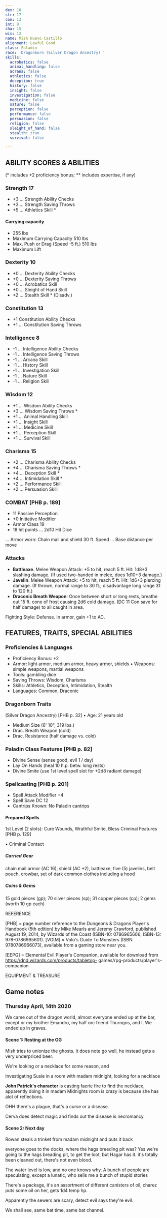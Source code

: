 ```yaml
---
dex: 10
str: 17
con: 13
int: 8
cha: 15
wis: 12
name: Mish Nuevo Castillo
alignment: Lawful Good
class: Paladin
race: 'Dragonborn (Silver Dragon Ancestry) '
skills:
  acrobatics: false
  animal_handling: false
  acrana: false
  athletics: false
  deception: true
  history: false
  insight: false
  investigation: false
  medicine: false
  nature: false
  perception: false
  performance: false
  persuasion: false
  religion: false
  sleight_of_hand: false
  stealth: true
  survival: false

---
```

## ABILITY SCORES & ABILITIES

(* includes +2 proficiency bonus; ** includes expertise, if any)

### Strength 17

* +3 ... Strength Ability Checks
* +3 ... Strength Saving Throws
* +5 ... Athletics Skill *

#### Carrying capacity

* 255 lbs
* Maximum Carrying Capacity 510 lbs
* Max. Push or Drag (Speed -5 ft.) 510 lbs
* Maximum Lift

### Dexterity 10

* +0 ... Dexterity Ability Checks
* +0 ... Dexterity Saving Throws
* +0 ... Acrobatics Skill
* +0 ... Sleight of Hand Skill
* +2 ... Stealth Skill * (Disadv.)

### Constitution 13

* +1 Constitution Ability Checks
* +1 ... Constitution Saving Throws

### Intelligence 8

* -1 ... Intelligence Ability Checks
* -1 ... Intelligence Saving Throws
* -1 ... Arcana Skill
* -1 ... History Skill
* -1 ... Investigation Skill
* -1 ... Nature Skill
* -1 ... Religion Skill

### Wisdom 12

* +1 ... Wisdom Ability Checks
* +3 ... Wisdom Saving Throws *
* +1 ... Animal Handling Skill
* +1 ... Insight Skill
* +1 ... Medicine Skill
* +1 ... Perception Skill
* +1 ... Survival Skill

### Charisma 15

* +2 ... Charisma Ability Checks
* +4 ... Charisma Saving Throws *
* +4 ... Deception Skill *
* +4 ... Intimidation Skill *
* +2 ... Performance Skill
* +2 ... Persuasion Skill

### COMBAT \[PHB p. 189\]

* 11 Passive Perception
* +0 Initiative Modifier
* Armor Class 19
* 18 hit points ... 2d10 Hit Dice

... Armor worn: Chain mail and shield 30 ft. Speed ... Base distance per move

### Attacks

* **Battleaxe**. Melee Weapon Attack: +5 to hit, reach 5 ft. Hit: 1d8+3 slashing damage. (If used two-handed in melee, does 1d10+3 damage.)
* **Javelin**. Melee Weapon Attack: +5 to hit, reach 5 ft. Hit: 1d6+3 piercing damage. (If thrown, normal range to 30 ft.; disadvantage long range 31 to 120 ft.)
* **Draconic Breath Weapon**: Once between short or long rests, breathe out 15 ft. cone of frost causing 2d6 cold damage. (DC 11 Con save for half damage) to all caught in area.

Fighting Style: Defense. In armor, gain +1 to AC.

## FEATURES, TRAITS, SPECIAL ABILITIES

### Proficiencies & Languages

* Proficiency Bonus: +2
* Armor: light armor, medium armor, heavy armor, shields • Weapons: simple weapons, martial weapons
* Tools: gambling dice
* Saving Throws: Wisdom, Charisma
* Skills: Athletics, Deception, Intimidation, Stealth
* Languages: Common, Draconic

### Dragonborn Traits

(Silver Dragon Ancestry) \[PHB p. 32\] • Age: 21 years old

* Medium Size (6' 10", 319 lbs.)
* Drac. Breath Weapon (cold)
* Drac. Resistance (half damage vs. cold)

### Paladin Class Features \[PHB p. 82\]

* Divine Sense (sense good, evil 1 / day)
* Lay On Hands (heal 10 h.p. betw. long rests)
* Divine Smite (use 1st level spell slot for +2d8 radiant damage)

### Spellcasting \[PHB p. 201\]

* Spell Attack Modifier +4
* Spell Save DC 12
* Cantrips Known: No Paladin cantrips

#### Prepared Spells

1st Level (2 slots): Cure Wounds, Wrathful Smite, Bless Criminal Features \[PHB p. 129\]

• Criminal Contact

##### Carried Gear

chain mail armor (AC 16), shield (AC +2), battleaxe, five (5) javelins, belt pouch, crowbar, set of dark common clothes including a hood

##### Coins & Gems

15 gold pieces (gp); 70 silver pieces (sp); 31 copper pieces (cp); 2 gems (worth 10 gp each)

REFERENCE

\[PHB\] = page number reference to the Dungeons & Dragons Player's Handbook (5th edition) by Mike Mearls and Jeremy Crawford, published August 19, 2014, by Wizards of the Coast (ISBN-10: 0786965606; ISBN-13: 978-0786965601). \[VGtM\] = Volo's Guide To Monsters (ISBN 9780786966073), available from a gaming store near you.

\[EEPG\] = Elemental Evil Player's Companion, available for download from https://dnd.wizards.com/products/tabletop- games/rpg-products/player's-companion

EQUIPMENT & TREASURE

## Game notes

### Thursday April, 14th 2020

We came out of the dragon world, almost everyone ended up at the bar, except or my brother Emandro, my half orc friend Thurngos, and I. We ended up in graves.

#### Scene 1: Resting at the OG

Mish tries to unionize the ghosts. It does note go well, he instead gets a very underpriced beer.

We're looking or a necklace for some reason, and

Investigating Susie in a room with madam midnight, looking for a necklace

**John Patrick's character** is casting faerie fire to find the necklace, apparently doing it in madam Midnights room is crazy is because she has alot of reflections.

OHH there's a plague, that's a curse or a disease.

Cerva does detect magic and finds out the disease is necromancy.

#### Scene 2: Next day

Rowan steals a trinket from madam midnight and puts it back

everyone goes to the docks, where the hags breeding pit was? Yes we're going to the hags breading pit, to get the loot, but Hagar has it. it's totally been cleaned out, there's not even blood.

The water level is low, and no one knows why. A bunch of people are speculating, except a lunatic, who sells me a bunch of stupid stories

There's a package, it's an assortment of different canisters of oil, charez puts some oil on her, gets 1d4 temp hp.

Apparently the sewers are scary, detect evil says they're evil.

We shall see, same bat time, same bat channel.